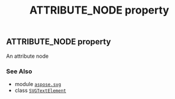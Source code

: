﻿---
title: ATTRIBUTE_NODE property
second_title: Aspose.SVG for Python via .NET API References
description: 
type: docs
weight: 470
url: /python-net/aspose.svg/svgtextelement/attribute_node/
is_root: false
---

## ATTRIBUTE_NODE property


An attribute node

### See Also
* module [`aspose.svg`](../../)
* class [`SVGTextElement`](/svg/python-net/aspose.svg/svgtextelement)
